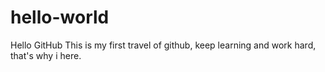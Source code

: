# hello-world
Hello GitHub
This is my first travel of github,
keep learning and work hard,
that's why i here.
